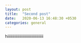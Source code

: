 ```yaml
---
layout: post
title:  "Second post"
date:   2020-06-13 16:48:30 +0530
categories: general
---
```


hiiiiiiiiiiiiiiiiiiiiiiiiiiiiiiiiiii